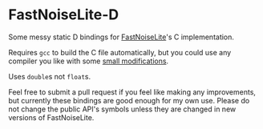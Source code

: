 # FastNoiseLite-D
Some messy static D bindings for [FastNoiseLite](https://github.com/Auburn/FastNoiseLite)'s C implementation.

Requires `gcc` to build the C file automatically, but you could use any compiler you like with some [small modifications](https://github.com/ichordev/FastNoiseLite-D/blob/main/dub.json#L20).

Uses `double`s not `float`s.

Feel free to submit a pull request if you feel like making any improvements, but currently these bindings are good enough for my own use. Please do not change the public API's symbols unless they are changed in new versions of FastNoiseLite.
